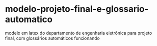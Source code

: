 # modelo-projeto-final-e-glossario-automatico
modelo em latex do departamento de engenharia eletrônica para projeto final, com glossários automáticos funcionando
